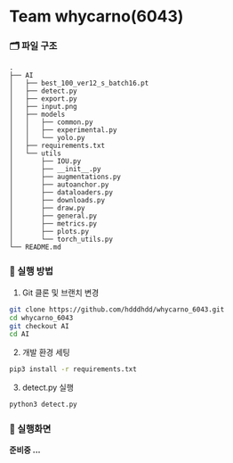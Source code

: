 # Team whycarno(6043)

### 🗂️ 파일 구조
```
.
├── AI
│   ├── best_100_ver12_s_batch16.pt
│   ├── detect.py
│   ├── export.py
│   ├── input.png
│   ├── models
│   │   ├── common.py
│   │   ├── experimental.py
│   │   └── yolo.py
│   ├── requirements.txt
│   └── utils
│       ├── IOU.py
│       ├── __init__.py
│       ├── augmentations.py
│       ├── autoanchor.py
│       ├── dataloaders.py
│       ├── downloads.py
│       ├── draw.py
│       ├── general.py
│       ├── metrics.py
│       ├── plots.py
│       └── torch_utils.py
└── README.md
```

### 🚀 실행 방법
1. Git 클론 및 브랜치 변경
  ```bash
  git clone https://github.com/hdddhdd/whycarno_6043.git
  cd whycarno_6043
  git checkout AI
  cd AI
  ```

2. 개발 환경 세팅
  ```bash
  pip3 install -r requirements.txt
  ```

3. detect.py 실행
  ```bash
  python3 detect.py
  ```

### 📸 실행화면
**준비중 ...**